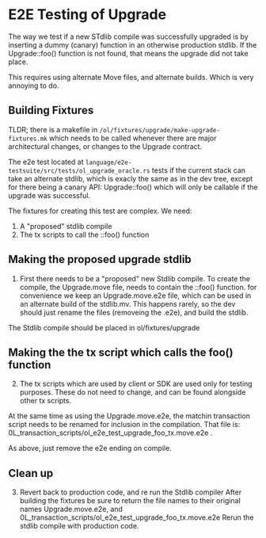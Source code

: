 
  # E2E Testing of Upgrade
  The way we test if a new STdlib compile was successfully upgraded is by inserting a dummy (canary) function in an otherwise production stdlib. If the Upgrade::foo() function is not found, that means the upgrade did not take place.
  
  This requires using alternate Move files, and alternate builds. Which is very annoying to do.

  ## Building Fixtures

  TLDR; there is a makefile in `/ol/fixtures/upgrade/make-upgrade-fixtures.mk` which needs to be called whenever there are major architectural changes, or changes to the Upgrade contract.

  The e2e test located at `language/e2e-testsuite/src/tests/ol_upgrade_oracle.rs` tests if the current stack can take an alternate stdlib, which is exacly the same as in the dev tree, except for there being a canary API: Upgrade::foo() which will only be callable if the upgrade was successful.

  

  The fixtures for creating this test are complex. We need:
  1. A "proposed" stdlib compile
  2. The tx scripts to call the ::foo() function

  ## Making the proposed upgrade stdlib
  1. First there needs to be a "proposed" new Stdlib compile.
  To create the compile, the Upgrade.move file, needs to contain the ::foo() function.
  for convenience we keep an Upgrade.move.e2e file, which can be used in an alternate build of the stdlib.mv. This happens rarely, so the dev should just rename the files (removeing the .e2e), and build the stdlib.

  The Stdlib compile should be placed in ol/fixtures/upgrade
 
  ## Making the the tx script which calls the foo() function

  2. The tx scripts which are used by client or SDK are used only for testing purposes. These do not need to change, and can be found alongside other tx scripts.
  
  At the same time as using the Upgrade.move.e2e, the matchin transaction script needs to be renamed for inclusion in the compilation. That file is: 0L_transaction_scripts/ol_e2e_test_upgrade_foo_tx.move.e2e .

  As above, just remove the e2e ending on compile.

  ## Clean up
  3. Revert back to production code, and re run the Stdlib compiler
  After building the fixtures be sure to return the file names to their original names Upgrade.move.e2e, and 0L_transaction_scripts/ol_e2e_test_upgrade_foo_tx.move.e2e 
  Rerun the stdlib compile with production code.